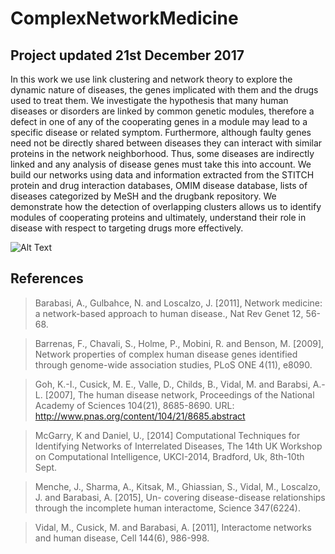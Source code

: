 # ComplexNetworkMedicine       
## Project updated 21st December 2017
In this work we use link clustering and network theory to explore the dynamic nature of diseases, the genes implicated with them and the drugs used to treat them. We investigate the hypothesis that many human diseases or disorders are linked by common genetic modules, therefore a defect in one of any of the cooperating genes in a module may lead to a specific disease or related symptom. Furthermore, although faulty genes need not be directly shared between diseases they can interact with similar proteins in the network neighborhood. Thus, some diseases are indirectly linked and any analysis of disease genes must take this into account. We build our networks using data and information extracted from the STITCH protein and drug interaction databases, OMIM disease database, lists of diseases categorized by MeSH and the drugbank repository. We demonstrate how the detection of overlapping clusters allows us to identify modules of cooperating proteins and ultimately, understand their role in disease with respect to targeting drugs more effectively. 

![Alt Text](https://user-images.githubusercontent.com/11558110/29874468-c4ac615a-8d8e-11e7-8098-b3f18460bdf6.jpg)


## References
> Barabasi, A., Gulbahce, N. and Loscalzo, J. [2011], Network medicine: a network-based approach to
human disease., Nat Rev Genet 12, 56-68.

> Barrenas, F., Chavali, S., Holme, P., Mobini, R. and Benson, M. [2009], Network properties of complex
human disease genes identified through genome-wide association studies, PLoS ONE 4(11), e8090.

> Goh, K.-I., Cusick, M. E., Valle, D., Childs, B., Vidal, M. and Barabsi, A.-L. [2007], The human disease
network, Proceedings of the National Academy of Sciences 104(21), 8685-8690.
URL: http://www.pnas.org/content/104/21/8685.abstract

> McGarry, K and Daniel, U., [2014] Computational Techniques for Identifying Networks of Interrelated Diseases, The 14th UK Workshop on Computational Intelligence, UKCI-2014, Bradford, Uk, 8th-10th Sept.

> Menche, J., Sharma, A., Kitsak, M., Ghiassian, S., Vidal, M., Loscalzo, J. and Barabasi, A. [2015], Un-
covering disease-disease relationships through the incomplete human interactome, Science 347(6224).

> Vidal, M., Cusick, M. and Barabasi, A. [2011], Interactome networks and human disease, Cell
144(6), 986-998.
